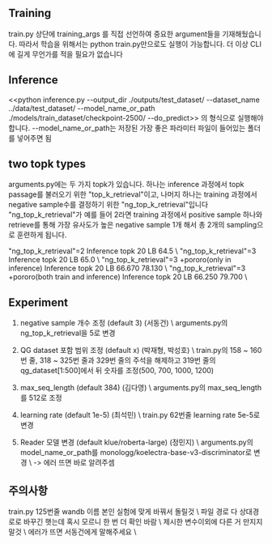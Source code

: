 ## Training
train.py 상단에 training_args 를 직접 선언하여 중요한 argument들을 기재해뒀습니다. 따라서 학습을 위해서는 python train.py만으로도 실행이 가능합니다. 더 이상 CLI에 길게 무언가를 적을 필요가 없습니다

## Inference
<<python inference.py --output_dir ./outputs/test_dataset/ --dataset_name ../data/test_dataset/ --model_name_or_path ./models/train_dataset/checkpoint-2500/ --do_predict>>
의 형식으로 실행해야 합니다. --model_name_or_path는 저장된 가장 좋은 파라미터 파일이 들어있는 폴더를 넣어주면 됨

## two topk types
arguments.py에는 두 가지 topk가 있습니다. 하나는 inference 과정에서 topk passage를 불러오기 위한 "top_k_retrieval"이고, 나머지 하나는 training 과정에서 negative sample수를 결정하기 위한 "ng_top_k_retrieval"입니다
"ng_top_k_retrieval"가 예를 들어 2라면 training 과정에서 positive sample 하나와 retrieve를 통해 가장 유사도가 높은 negative sample 1개 해서 총 2개의 sampling으로 훈련하게 됩니다.

"ng_top_k_retrieval"=2 Inference topk 20 LB 64.5 \\
"ng_top_k_retrieval"=3 Inference topk 20 LB 65.0 \\
"ng_top_k_retrieval"=3 +pororo(only in inference) Inference topk 20 LB 66.670 78.130 \\
"ng_top_k_retrieval"=3 +pororo(both train and inference) Inference topk 20 LB 66.250 79.700 \\

## Experiment
1. negative sample 개수 조정 (default 3) (서동건) \\
arguments.py의 ng_top_k_retrieval을 5로 변경 

2. QG dataset 포함 범위 조정 (default x) (박재형, 박성호) \\
train.py의 158 ~ 160번 줄, 318 ~ 325번 줄과 329번 줄의 주석을 해제하고 319번 줄의 qg_dataset[1:500]에서 뒤 숫자를 조정(500, 700, 1000, 1200)

3. max_seq_length (default 384) (김다영) \\
arguments.py의 max_seq_length를 512로 조정

4. learning rate (default 1e-5) (최석민) \\
train.py 62번줄 learning rate 5e-5로 변경

5. Reader 모델 변경 (default klue/roberta-large) (정민지) \\
arguments.py의 model_name_or_path를 monologg/koelectra-base-v3-discriminator로 변경 \\
-> 에러 뜨면 바로 알려주셈

## 주의사항
train.py 125번줄 wandb 이름 본인 실험에 맞게 바꿔서 돌릴것 \\
파일 경로 다 상대경로로 바꾸긴 햇는데 혹시 모르니 한 번 더 확인 바람 \\
제시한 변수이외에 다른 거 만지지 말것 \\
에러가 뜨면 서동건에게 말해주세요 \\